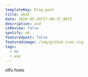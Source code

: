 ```yaml
---
templateKey: blog-post
title: what
date: 2020-05-20T17:08:37.887Z
description: asd
isReview: false
spotify: ok
featuredpost: false
featuredimage: /img/github-icon.svg
tags:
  - no
  - way
---
```

stfu hoes